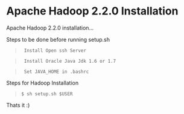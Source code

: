 Apache Hadoop 2.2.0 Installation
==============

Apache Hadoop 2.2.0 installation...

Steps to be done before running setup.sh

>``` Install Open ssh Server```

>``` Install Oracle Java Jdk 1.6 or 1.7```

>``` Set JAVA_HOME in .bashrc```

Steps for Hadoop Installation

>```$ sh setup.sh $USER```


Thats it :)

